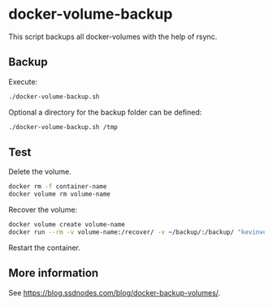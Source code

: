 # docker-volume-backup

This script backups all docker-volumes with the help of rsync.

## Backup
Execute:

```bash
./docker-volume-backup.sh
```

Optional a directory for the backup folder can be defined:

```bash
./docker-volume-backup.sh /tmp
```

## Test
Delete the volume.

```bash
docker rm -f container-name
docker volume rm volume-name
```

Recover the volume:

```bash
docker volume create volume-name
docker run --rm -v volume-name:/recover/ -v ~/backup/:/backup/ "kevinveenbirkenbach/alpine-rsync" sh -c "rsync -avv /backup/ /recover/"
```

Restart the container.

## More information
See https://blog.ssdnodes.com/blog/docker-backup-volumes/.
